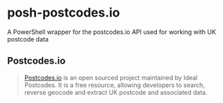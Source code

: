 # posh-postcodes.io
A PowerShell wrapper for the postcodes.io API used for working with UK postcode data

## Postcodes.io
>[Postcodes.io](https://postcodes.io/) is an open sourced project maintained by Ideal Postcodes.
>It is a free resource, allowing developers to search, reverse geocode and extract UK postcode and associated data.

